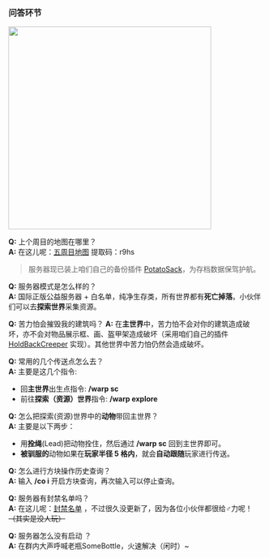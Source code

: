 ### 问答环节  

<img src='https://ae02.alicdn.com/kf/H6212ca90ea024b4784c571cc7d823ce1h.jpg' style='width:400px' referrerpolicy="no-referrer"></img>  

**Q:** 上个周目的地图在哪里？  
**A:** 在这儿呢：[五周目地图](https://pan.baidu.com/s/1i-mGx6c9DWWPnIjN12tzQA) 提取码：r9hs  

> 服务器现已装上咱们自己的备份插件 [PotatoSack](https://github.com/Bottle-M/PotatoSack)，为存档数据保驾护航。     

**Q:** 服务器模式是怎么样的？  
**A:** 国际正版公益服务器 + 白名单，纯净生存类，所有世界都有**死亡掉落**。小伙伴们可以去**探索世界**采集资源。  

**Q:** 苦力怕会摧毁我的建筑吗？
**A:** 在**主世界**中，苦力怕不会对你的建筑造成破坏，亦不会对物品展示框、画、盔甲架造成破坏（采用咱们自己的插件 [HoldBackCreeper](https://github.com/Bottle-M/HoldBackCreeper/) 实现）。其他世界中苦力怕仍然会造成破坏。

<p style='margin-bottom:0'><strong>Q:</strong> 常用的几个传送点怎么去？<br><strong>A:</strong> 主要是这几个指令:</p>   

* 回**主世界**出生点指令: **/warp sc**  
* 前往**探索（资源）世界**指令: **/warp explore**  

**Q:** 怎么把探索(资源)世界中的**动物**带回主世界？  
**A:** 主要是以下两步：  

* 用**拴绳**(Lead)把动物拴住，然后通过 **/warp sc** 回到主世界即可。  
* **被驯服的**动物如果在**玩家半径 5 格内**，就会**自动跟随**玩家进行传送。  

**Q:** 怎么进行方块操作历史查询？  
**A:** 输入 **/co i** 开启方块查询，再次输入可以停止查询。  

**Q:** 服务器有封禁名单吗？  
**A:** 在这儿呢：[封禁名单](https://shimo.im/doc/ASQZK52LZqcRi1Mq?r=OR4O8R/) ，不过很久没更新了，因为各位小伙伴都很给♂力呢！~~（其实是没人玩）~~ 

**Q:** 服务器怎么没有启动 ？  
**A:** 在群内大声呼喊老瓶SomeBottle，火速解决（闲时）~   
